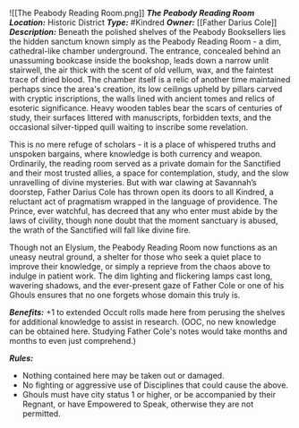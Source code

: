 ![[The Peabody Reading Room.png]]
__***The Peabody Reading Room***__
***Location:*** Historic District
***Type:*** #Kindred
***Owner:*** [[Father Darius Cole]]
***Description:***
Beneath the polished shelves of the Peabody Booksellers lies the hidden sanctum known simply as the Peabody Reading Room - a dim, cathedral-like chamber underground. The entrance, concealed behind an unassuming bookcase inside the bookshop, leads down a narrow unlit stairwell, the air thick with the scent of old vellum, wax, and the faintest trace of dried blood. The chamber itself is a relic of another time maintained perhaps since the area's creation, its low ceilings upheld by pillars carved with cryptic inscriptions, the walls lined with ancient tomes and relics of esoteric significance. Heavy wooden tables bear the scars of centuries of study, their surfaces littered with manuscripts, forbidden texts, and the occasional silver-tipped quill waiting to inscribe some revelation.

This is no mere refuge of scholars - it is a place of whispered truths and unspoken bargains, where knowledge is both currency and weapon. Ordinarily, the reading room served as a private domain for the Sanctified and their most trusted allies, a space for contemplation, study, and the slow unravelling of divine mysteries. But with war clawing at Savannah’s doorstep, Father Darius Cole has thrown open its doors to all Kindred, a reluctant act of pragmatism wrapped in the language of providence. The Prince, ever watchful, has decreed that any who enter must abide by the laws of civility, though none doubt that the moment sanctuary is abused, the wrath of the Sanctified will fall like divine fire.

Though not an Elysium, the Peabody Reading Room now functions as an uneasy neutral ground, a shelter for those who seek a quiet place to improve their knowledge, or simply a reprieve from the chaos above to indulge in patient work. The dim lighting and flickering lamps cast long, wavering shadows, and the ever-present gaze of Father Cole or one of his Ghouls ensures that no one forgets whose domain this truly is. 

***Benefits:***
+1 to extended Occult rolls made here from perusing the shelves for additional knowledge to assist in research.
	(OOC, no new knowledge can be obtained here. Studying Father Cole's notes would take months and months to even just comprehend.)

***Rules:***
 - Nothing contained here may be taken out or damaged.
 - No fighting or aggressive use of Disciplines that could cause the above.
 - Ghouls must have city status 1 or higher, or be accompanied by their Regnant, or have Empowered to Speak, otherwise they are not permitted.